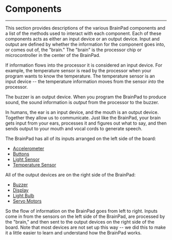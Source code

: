 # Components
---
This section provides descriptions of the various BrainPad components and a list of the methods used to interact with each component. Each of these components acts as either an input device or an output device. Input and output are defined by whether the information for the component goes into, or comes out of, the "brain." The "brain" is the processor chip or microcontroller in the center of the BrainPad.

If information flows into the processor it is considered an input device. For example, the temperature sensor is read by the processor when your program wants to know the temperature. The temperature sensor is an input device -- the temperature information moves from the sensor *into* the processor.

The buzzer is an output device. When you program the BrainPad to produce sound, the sound information is *output* from the processor to the buzzer.

In humans, the ear is an input device, and the mouth is an output device. Together they allow us to communicate. Just like the BrainPad, your brain gets input from your ears, processes it and figures out what to say, and then sends output to your mouth and vocal cords to generate speech.

The BrainPad has all of its inputs arranged on the left side of the board:
* [Accelerometer](accelerometer.md)
* [Buttons](buttons.md)
* [Light Sensor](light-sensor.md)
* [Temperature Sensor](temperature-sensor.md)

All of the output devices are on the right side of the BrainPad:
* [Buzzer](buzzer.md)
* [Display](display.md)
* [Light Bulb](light-bulb.md)
* [Servo Motors](servo-motors.md)

So the flow of information on the BrainPad goes from left to right. Inputs come in from the sensors on the left side of the BrainPad, are processed by the "brain," and then sent to the output devices on the right side of the board. Note that most devices are not set up this way -- we did this to make it a little easier to learn and understand how the BrainPad works.